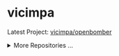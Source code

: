 # vicimpa

<!--START_LAST_REPO-->
Latest Project: [vicimpa/openbomber](https://github.com/vicimpa/openbomber)
<!--END_LAST_REPO-->

<details>
<summary>More Repositories ...</summary>

<!--START_TABLE_REPOS-->
| Name | Homepage | Stars | Last Commit |
|-----------------------|--------------------------|--------|-------------|
| openbomber | https://github.com/vicimpa/openbomber | 88 | [openbomber last commit](https://img.shields.io/github/last-commit/vicimpa/openbomber?style=flat&label=last) |
| chatroulette | https://github.com/vicimpa/chatroulette | 13 | [chatroulette last commit](https://img.shields.io/github/last-commit/vicimpa/chatroulette?style=flat&label=last) |
| vicimpa-library | https://github.com/vicimpa/vicimpa-library | 12 | [vicimpa-library last commit](https://img.shields.io/github/last-commit/vicimpa/vicimpa-library?style=flat&label=last) |
| scrappy-bird2 | https://github.com/vicimpa/scrappy-bird2 | 5 | [scrappy-bird2 last commit](https://img.shields.io/github/last-commit/vicimpa/scrappy-bird2?style=flat&label=last) |
| w-nodes | https://github.com/vicimpa/w-nodes | 4 | [w-nodes last commit](https://img.shields.io/github/last-commit/vicimpa/w-nodes?style=flat&label=last) |
| steam-confirmations | https://github.com/vicimpa/steam-confirmations | 3 | [steam-confirmations last commit](https://img.shields.io/github/last-commit/vicimpa/steam-confirmations?style=flat&label=last) |
| processor-cpp | https://github.com/vicimpa/processor-cpp | 3 | [processor-cpp last commit](https://img.shields.io/github/last-commit/vicimpa/processor-cpp?style=flat&label=last) |
| new-openbomber | https://github.com/vicimpa/new-openbomber | 3 | [new-openbomber last commit](https://img.shields.io/github/last-commit/vicimpa/new-openbomber?style=flat&label=last) |
| my-player | https://github.com/vicimpa/my-player | 3 | [my-player last commit](https://img.shields.io/github/last-commit/vicimpa/my-player?style=flat&label=last) |
| console-clock | https://github.com/vicimpa/console-clock | 3 | [console-clock last commit](https://img.shields.io/github/last-commit/vicimpa/console-clock?style=flat&label=last) |
| testworkfind | https://github.com/vicimpa/testworkfind | 2 | [testworkfind last commit](https://img.shields.io/github/last-commit/vicimpa/testworkfind?style=flat&label=last) |
| snake-c- | https://github.com/vicimpa/snake-c- | 2 | [snake-c- last commit](https://img.shields.io/github/last-commit/vicimpa/snake-c-?style=flat&label=last) |
| moviesearch | https://github.com/vicimpa/moviesearch | 2 | [moviesearch last commit](https://img.shields.io/github/last-commit/vicimpa/moviesearch?style=flat&label=last) |
| discord-binary | https://github.com/vicimpa/discord-binary | 2 | [discord-binary last commit](https://img.shields.io/github/last-commit/vicimpa/discord-binary?style=flat&label=last) |
| webaudio-playground | https://github.com/vicimpa/webaudio-playground | 1 | [webaudio-playground last commit](https://img.shields.io/github/last-commit/vicimpa/webaudio-playground?style=flat&label=last) |
| vscode-material-darker | https://github.com/vicimpa/vscode-material-darker | 1 | [vscode-material-darker last commit](https://img.shields.io/github/last-commit/vicimpa/vscode-material-darker?style=flat&label=last) |
| TomatoTimer | https://github.com/vicimpa/TomatoTimer | 1 | [TomatoTimer last commit](https://img.shields.io/github/last-commit/vicimpa/TomatoTimer?style=flat&label=last) |
| tiktok-answer | https://github.com/vicimpa/tiktok-answer | 1 | [tiktok-answer last commit](https://img.shields.io/github/last-commit/vicimpa/tiktok-answer?style=flat&label=last) |
| tic-tac-svelte | https://github.com/vicimpa/tic-tac-svelte | 1 | [tic-tac-svelte last commit](https://img.shields.io/github/last-commit/vicimpa/tic-tac-svelte?style=flat&label=last) |
| tic-tac-php | https://github.com/vicimpa/tic-tac-php | 1 | [tic-tac-php last commit](https://img.shields.io/github/last-commit/vicimpa/tic-tac-php?style=flat&label=last) |
| TestPlugin | https://github.com/vicimpa/TestPlugin | 1 | [TestPlugin last commit](https://img.shields.io/github/last-commit/vicimpa/TestPlugin?style=flat&label=last) |
| test-video-work | https://github.com/vicimpa/test-video-work | 1 | [test-video-work last commit](https://img.shields.io/github/last-commit/vicimpa/test-video-work?style=flat&label=last) |
| swc | https://github.com/vicimpa/swc | 1 | [swc last commit](https://img.shields.io/github/last-commit/vicimpa/swc?style=flat&label=last) |
| snake-js | https://github.com/vicimpa/snake-js | 1 | [snake-js last commit](https://img.shields.io/github/last-commit/vicimpa/snake-js?style=flat&label=last) |
| snake | https://github.com/vicimpa/snake | 1 | [snake last commit](https://img.shields.io/github/last-commit/vicimpa/snake?style=flat&label=last) |
| ScrappyBird | https://github.com/vicimpa/ScrappyBird | 1 | [ScrappyBird last commit](https://img.shields.io/github/last-commit/vicimpa/ScrappyBird?style=flat&label=last) |
| qiwi-sdk | https://github.com/vicimpa/qiwi-sdk | 1 | [qiwi-sdk last commit](https://img.shields.io/github/last-commit/vicimpa/qiwi-sdk?style=flat&label=last) |
| preact-monaco-editor | https://github.com/vicimpa/preact-monaco-editor | 1 | [preact-monaco-editor last commit](https://img.shields.io/github/last-commit/vicimpa/preact-monaco-editor?style=flat&label=last) |
| node-editor-2 | https://github.com/vicimpa/node-editor-2 | 1 | [node-editor-2 last commit](https://img.shields.io/github/last-commit/vicimpa/node-editor-2?style=flat&label=last) |
| node-editor | https://github.com/vicimpa/node-editor | 1 | [node-editor last commit](https://img.shields.io/github/last-commit/vicimpa/node-editor?style=flat&label=last) |
| logo-particle-anim | https://github.com/vicimpa/logo-particle-anim | 1 | [logo-particle-anim last commit](https://img.shields.io/github/last-commit/vicimpa/logo-particle-anim?style=flat&label=last) |
| lite-code-editor | https://github.com/vicimpa/lite-code-editor | 1 | [lite-code-editor last commit](https://img.shields.io/github/last-commit/vicimpa/lite-code-editor?style=flat&label=last) |
| hbs-express | https://github.com/vicimpa/hbs-express | 1 | [hbs-express last commit](https://img.shields.io/github/last-commit/vicimpa/hbs-express?style=flat&label=last) |
| graph-calc | https://github.com/vicimpa/graph-calc | 1 | [graph-calc last commit](https://img.shields.io/github/last-commit/vicimpa/graph-calc?style=flat&label=last) |
| code-bench | https://github.com/vicimpa/code-bench | 1 | [code-bench last commit](https://img.shields.io/github/last-commit/vicimpa/code-bench?style=flat&label=last) |
| browser-cli | https://github.com/vicimpa/browser-cli | 1 | [browser-cli last commit](https://img.shields.io/github/last-commit/vicimpa/browser-cli?style=flat&label=last) |
| word-games-algorithm | https://github.com/vicimpa/word-games-algorithm | 0 | [word-games-algorithm last commit](https://img.shields.io/github/last-commit/vicimpa/word-games-algorithm?style=flat&label=last) |
| windowed-ui | https://github.com/vicimpa/windowed-ui | 0 | [windowed-ui last commit](https://img.shields.io/github/last-commit/vicimpa/windowed-ui?style=flat&label=last) |
| website | https://github.com/vicimpa/website | 0 | [website last commit](https://img.shields.io/github/last-commit/vicimpa/website?style=flat&label=last) |
| weather | https://github.com/vicimpa/weather | 0 | [weather last commit](https://img.shields.io/github/last-commit/vicimpa/weather?style=flat&label=last) |
| vscode-material-icon-theme | https://github.com/vicimpa/vscode-material-icon-theme | 0 | [vscode-material-icon-theme last commit](https://img.shields.io/github/last-commit/vicimpa/vscode-material-icon-theme?style=flat&label=last) |
| ViteTilewindCSS | https://github.com/vicimpa/ViteTilewindCSS | 0 | [ViteTilewindCSS last commit](https://img.shields.io/github/last-commit/vicimpa/ViteTilewindCSS?style=flat&label=last) |
| vite-plugin-react-swc | https://github.com/vicimpa/vite-plugin-react-swc | 0 | [vite-plugin-react-swc last commit](https://img.shields.io/github/last-commit/vicimpa/vite-plugin-react-swc?style=flat&label=last) |
| vite-plugin-dart | https://github.com/vicimpa/vite-plugin-dart | 0 | [vite-plugin-dart last commit](https://img.shields.io/github/last-commit/vicimpa/vite-plugin-dart?style=flat&label=last) |
| video-back | https://github.com/vicimpa/video-back | 0 | [video-back last commit](https://img.shields.io/github/last-commit/vicimpa/video-back?style=flat&label=last) |
| vicimpa.github.io | https://github.com/vicimpa/vicimpa.github.io | 0 | [vicimpa.github.io last commit](https://img.shields.io/github/last-commit/vicimpa/vicimpa.github.io?style=flat&label=last) |
| valibot | https://github.com/vicimpa/valibot | 0 | [valibot last commit](https://img.shields.io/github/last-commit/vicimpa/valibot?style=flat&label=last) |
| valantis-test | https://github.com/vicimpa/valantis-test | 0 | [valantis-test last commit](https://img.shields.io/github/last-commit/vicimpa/valantis-test?style=flat&label=last) |
| typescript-transform-paths | https://github.com/vicimpa/typescript-transform-paths | 0 | [typescript-transform-paths last commit](https://img.shields.io/github/last-commit/vicimpa/typescript-transform-paths?style=flat&label=last) |
| types-canvas | https://github.com/vicimpa/types-canvas | 0 | [types-canvas last commit](https://img.shields.io/github/last-commit/vicimpa/types-canvas?style=flat&label=last) |
| ts-node-opskins | https://github.com/vicimpa/ts-node-opskins | 0 | [ts-node-opskins last commit](https://img.shields.io/github/last-commit/vicimpa/ts-node-opskins?style=flat&label=last) |
| trueLMAO | https://github.com/vicimpa/trueLMAO | 0 | [trueLMAO last commit](https://img.shields.io/github/last-commit/vicimpa/trueLMAO?style=flat&label=last) |
| treegame-test | https://github.com/vicimpa/treegame-test | 0 | [treegame-test last commit](https://img.shields.io/github/last-commit/vicimpa/treegame-test?style=flat&label=last) |
| tree-node | https://github.com/vicimpa/tree-node | 0 | [tree-node last commit](https://img.shields.io/github/last-commit/vicimpa/tree-node?style=flat&label=last) |
| trash-signals | https://github.com/vicimpa/trash-signals | 0 | [trash-signals last commit](https://img.shields.io/github/last-commit/vicimpa/trash-signals?style=flat&label=last) |
| tic-tac | https://github.com/vicimpa/tic-tac | 0 | [tic-tac last commit](https://img.shields.io/github/last-commit/vicimpa/tic-tac?style=flat&label=last) |
| tetris | https://github.com/vicimpa/tetris | 0 | [tetris last commit](https://img.shields.io/github/last-commit/vicimpa/tetris?style=flat&label=last) |
| test-work-gj | https://github.com/vicimpa/test-work-gj | 0 | [test-work-gj last commit](https://img.shields.io/github/last-commit/vicimpa/test-work-gj?style=flat&label=last) |
| test-work | https://github.com/vicimpa/test-work | 0 | [test-work last commit](https://img.shields.io/github/last-commit/vicimpa/test-work?style=flat&label=last) |
| test-vue3-task | https://github.com/vicimpa/test-vue3-task | 0 | [test-vue3-task last commit](https://img.shields.io/github/last-commit/vicimpa/test-vue3-task?style=flat&label=last) |
| test-vercel-deploy | https://github.com/vicimpa/test-vercel-deploy | 0 | [test-vercel-deploy last commit](https://img.shields.io/github/last-commit/vicimpa/test-vercel-deploy?style=flat&label=last) |
| test-test | https://github.com/vicimpa/test-test | 0 | [test-test last commit](https://img.shields.io/github/last-commit/vicimpa/test-test?style=flat&label=last) |
| test-task | https://github.com/vicimpa/test-task | 0 | [test-task last commit](https://img.shields.io/github/last-commit/vicimpa/test-task?style=flat&label=last) |
| test-stream | https://github.com/vicimpa/test-stream | 0 | [test-stream last commit](https://img.shields.io/github/last-commit/vicimpa/test-stream?style=flat&label=last) |
| test-server | https://github.com/vicimpa/test-server | 0 | [test-server last commit](https://img.shields.io/github/last-commit/vicimpa/test-server?style=flat&label=last) |
| test-react | https://github.com/vicimpa/test-react | 0 | [test-react last commit](https://img.shields.io/github/last-commit/vicimpa/test-react?style=flat&label=last) |
| test-project | https://github.com/vicimpa/test-project | 0 | [test-project last commit](https://img.shields.io/github/last-commit/vicimpa/test-project?style=flat&label=last) |
| test-preact | https://github.com/vicimpa/test-preact | 0 | [test-preact last commit](https://img.shields.io/github/last-commit/vicimpa/test-preact?style=flat&label=last) |
| test-job | https://github.com/vicimpa/test-job | 0 | [test-job last commit](https://img.shields.io/github/last-commit/vicimpa/test-job?style=flat&label=last) |
| Test-FE | https://github.com/vicimpa/Test-FE | 0 | [Test-FE last commit](https://img.shields.io/github/last-commit/vicimpa/Test-FE?style=flat&label=last) |
| Test-BE | https://github.com/vicimpa/Test-BE | 0 | [Test-BE last commit](https://img.shields.io/github/last-commit/vicimpa/Test-BE?style=flat&label=last) |
| terminus | https://github.com/vicimpa/terminus | 0 | [terminus last commit](https://img.shields.io/github/last-commit/vicimpa/terminus?style=flat&label=last) |
| template-vite-ts | https://github.com/vicimpa/template-vite-ts | 0 | [template-vite-ts last commit](https://img.shields.io/github/last-commit/vicimpa/template-vite-ts?style=flat&label=last) |
| tanks | https://github.com/vicimpa/tanks | 0 | [tanks last commit](https://img.shields.io/github/last-commit/vicimpa/tanks?style=flat&label=last) |
| swelte-tic-tac-toe | https://github.com/vicimpa/swelte-tic-tac-toe | 0 | [swelte-tic-tac-toe last commit](https://img.shields.io/github/last-commit/vicimpa/swelte-tic-tac-toe?style=flat&label=last) |
| SpaceEngineers | https://github.com/vicimpa/SpaceEngineers | 0 | [SpaceEngineers last commit](https://img.shields.io/github/last-commit/vicimpa/SpaceEngineers?style=flat&label=last) |
| Soundux | https://github.com/vicimpa/Soundux | 0 | [Soundux last commit](https://img.shields.io/github/last-commit/vicimpa/Soundux?style=flat&label=last) |
| social-net-client | https://github.com/vicimpa/social-net-client | 0 | [social-net-client last commit](https://img.shields.io/github/last-commit/vicimpa/social-net-client?style=flat&label=last) |
| snake-python | https://github.com/vicimpa/snake-python | 0 | [snake-python last commit](https://img.shields.io/github/last-commit/vicimpa/snake-python?style=flat&label=last) |
| slash-create | https://github.com/vicimpa/slash-create | 0 | [slash-create last commit](https://img.shields.io/github/last-commit/vicimpa/slash-create?style=flat&label=last) |
| simple-svelte-ui | https://github.com/vicimpa/simple-svelte-ui | 0 | [simple-svelte-ui last commit](https://img.shields.io/github/last-commit/vicimpa/simple-svelte-ui?style=flat&label=last) |
| simple-react-tabs | https://github.com/vicimpa/simple-react-tabs | 0 | [simple-react-tabs last commit](https://img.shields.io/github/last-commit/vicimpa/simple-react-tabs?style=flat&label=last) |
| simple-hexagonal-render | https://github.com/vicimpa/simple-hexagonal-render | 0 | [simple-hexagonal-render last commit](https://img.shields.io/github/last-commit/vicimpa/simple-hexagonal-render?style=flat&label=last) |
| simple-chat | https://github.com/vicimpa/simple-chat | 0 | [simple-chat last commit](https://img.shields.io/github/last-commit/vicimpa/simple-chat?style=flat&label=last) |
| shared-state | https://github.com/vicimpa/shared-state | 0 | [shared-state last commit](https://img.shields.io/github/last-commit/vicimpa/shared-state?style=flat&label=last) |
| script-composer | https://github.com/vicimpa/script-composer | 0 | [script-composer last commit](https://img.shields.io/github/last-commit/vicimpa/script-composer?style=flat&label=last) |
| ruletka-demo | https://github.com/vicimpa/ruletka-demo | 0 | [ruletka-demo last commit](https://img.shields.io/github/last-commit/vicimpa/ruletka-demo?style=flat&label=last) |
| RocketLauncher2 | https://github.com/vicimpa/RocketLauncher2 | 0 | [RocketLauncher2 last commit](https://img.shields.io/github/last-commit/vicimpa/RocketLauncher2?style=flat&label=last) |
| road-keys | https://github.com/vicimpa/road-keys | 0 | [road-keys last commit](https://img.shields.io/github/last-commit/vicimpa/road-keys?style=flat&label=last) |
| regions-city | https://github.com/vicimpa/regions-city | 0 | [regions-city last commit](https://img.shields.io/github/last-commit/vicimpa/regions-city?style=flat&label=last) |
| react-valtio-state | https://github.com/vicimpa/react-valtio-state | 0 | [react-valtio-state last commit](https://img.shields.io/github/last-commit/vicimpa/react-valtio-state?style=flat&label=last) |
| react-todo-app | https://github.com/vicimpa/react-todo-app | 0 | [react-todo-app last commit](https://img.shields.io/github/last-commit/vicimpa/react-todo-app?style=flat&label=last) |
| react-test-ffff | https://github.com/vicimpa/react-test-ffff | 0 | [react-test-ffff last commit](https://img.shields.io/github/last-commit/vicimpa/react-test-ffff?style=flat&label=last) |
| react-signals-cart | https://github.com/vicimpa/react-signals-cart | 0 | [react-signals-cart last commit](https://img.shields.io/github/last-commit/vicimpa/react-signals-cart?style=flat&label=last) |
| react-mapbox-gl | https://github.com/vicimpa/react-mapbox-gl | 0 | [react-mapbox-gl last commit](https://img.shields.io/github/last-commit/vicimpa/react-mapbox-gl?style=flat&label=last) |
| racing-3d | https://github.com/vicimpa/racing-3d | 0 | [racing-3d last commit](https://img.shields.io/github/last-commit/vicimpa/racing-3d?style=flat&label=last) |
| Quiz_Vue | https://github.com/vicimpa/Quiz_Vue | 0 | [Quiz_Vue last commit](https://img.shields.io/github/last-commit/vicimpa/Quiz_Vue?style=flat&label=last) |
| public-keys | https://github.com/vicimpa/public-keys | 0 | [public-keys last commit](https://img.shields.io/github/last-commit/vicimpa/public-keys?style=flat&label=last) |
| proxy6-api | https://github.com/vicimpa/proxy6-api | 0 | [proxy6-api last commit](https://img.shields.io/github/last-commit/vicimpa/proxy6-api?style=flat&label=last) |
| project-templates | https://github.com/vicimpa/project-templates | 0 | [project-templates last commit](https://img.shields.io/github/last-commit/vicimpa/project-templates?style=flat&label=last) |
| PLC-save-editor | https://github.com/vicimpa/PLC-save-editor | 0 | [PLC-save-editor last commit](https://img.shields.io/github/last-commit/vicimpa/PLC-save-editor?style=flat&label=last) |
| pixel-tile-editor | https://github.com/vicimpa/pixel-tile-editor | 0 | [pixel-tile-editor last commit](https://img.shields.io/github/last-commit/vicimpa/pixel-tile-editor?style=flat&label=last) |
| Parachute | https://github.com/vicimpa/Parachute | 0 | [Parachute last commit](https://img.shields.io/github/last-commit/vicimpa/Parachute?style=flat&label=last) |
| pannellum | https://github.com/vicimpa/pannellum | 0 | [pannellum last commit](https://img.shields.io/github/last-commit/vicimpa/pannellum?style=flat&label=last) |
| pairs | https://github.com/vicimpa/pairs | 0 | [pairs last commit](https://img.shields.io/github/last-commit/vicimpa/pairs?style=flat&label=last) |
| openapi-typescript-codegen | https://github.com/vicimpa/openapi-typescript-codegen | 0 | [openapi-typescript-codegen last commit](https://img.shields.io/github/last-commit/vicimpa/openapi-typescript-codegen?style=flat&label=last) |
| openapi-ts | https://github.com/vicimpa/openapi-ts | 0 | [openapi-ts last commit](https://img.shields.io/github/last-commit/vicimpa/openapi-ts?style=flat&label=last) |
| obs-mac-virtualcam | https://github.com/vicimpa/obs-mac-virtualcam | 0 | [obs-mac-virtualcam last commit](https://img.shields.io/github/last-commit/vicimpa/obs-mac-virtualcam?style=flat&label=last) |
| nodebestpractices | https://github.com/vicimpa/nodebestpractices | 0 | [nodebestpractices last commit](https://img.shields.io/github/last-commit/vicimpa/nodebestpractices?style=flat&label=last) |
| node-ViGEmClient | https://github.com/vicimpa/node-ViGEmClient | 0 | [node-ViGEmClient last commit](https://img.shields.io/github/last-commit/vicimpa/node-ViGEmClient?style=flat&label=last) |
| node-opskins-api | https://github.com/vicimpa/node-opskins-api | 0 | [node-opskins-api last commit](https://img.shields.io/github/last-commit/vicimpa/node-opskins-api?style=flat&label=last) |
| new-bot | https://github.com/vicimpa/new-bot | 0 | [new-bot last commit](https://img.shields.io/github/last-commit/vicimpa/new-bot?style=flat&label=last) |
| my-svelte-template | https://github.com/vicimpa/my-svelte-template | 0 | [my-svelte-template last commit](https://img.shields.io/github/last-commit/vicimpa/my-svelte-template?style=flat&label=last) |
| my-site | https://github.com/vicimpa/my-site | 0 | [my-site last commit](https://img.shields.io/github/last-commit/vicimpa/my-site?style=flat&label=last) |
| my-portfolio | https://github.com/vicimpa/my-portfolio | 0 | [my-portfolio last commit](https://img.shields.io/github/last-commit/vicimpa/my-portfolio?style=flat&label=last) |
| mvc-bun | https://github.com/vicimpa/mvc-bun | 0 | [mvc-bun last commit](https://img.shields.io/github/last-commit/vicimpa/mvc-bun?style=flat&label=last) |
| mod | https://github.com/vicimpa/mod | 0 | [mod last commit](https://img.shields.io/github/last-commit/vicimpa/mod?style=flat&label=last) |
| mk3u-cheatch | https://github.com/vicimpa/mk3u-cheatch | 0 | [mk3u-cheatch last commit](https://img.shields.io/github/last-commit/vicimpa/mk3u-cheatch?style=flat&label=last) |
| mini-tasks | https://github.com/vicimpa/mini-tasks | 0 | [mini-tasks last commit](https://img.shields.io/github/last-commit/vicimpa/mini-tasks?style=flat&label=last) |
| minesweeper | https://github.com/vicimpa/minesweeper | 0 | [minesweeper last commit](https://img.shields.io/github/last-commit/vicimpa/minesweeper?style=flat&label=last) |
| medium-parser | https://github.com/vicimpa/medium-parser | 0 | [medium-parser last commit](https://img.shields.io/github/last-commit/vicimpa/medium-parser?style=flat&label=last) |
| material-theme-jetbrains | https://github.com/vicimpa/material-theme-jetbrains | 0 | [material-theme-jetbrains last commit](https://img.shields.io/github/last-commit/vicimpa/material-theme-jetbrains?style=flat&label=last) |
| magic-render | https://github.com/vicimpa/magic-render | 0 | [magic-render last commit](https://img.shields.io/github/last-commit/vicimpa/magic-render?style=flat&label=last) |
| lines-sort | https://github.com/vicimpa/lines-sort | 0 | [lines-sort last commit](https://img.shields.io/github/last-commit/vicimpa/lines-sort?style=flat&label=last) |
| LearnPython | https://github.com/vicimpa/LearnPython | 0 | [LearnPython last commit](https://img.shields.io/github/last-commit/vicimpa/LearnPython?style=flat&label=last) |
| jsmpeg | https://github.com/vicimpa/jsmpeg | 0 | [jsmpeg last commit](https://img.shields.io/github/last-commit/vicimpa/jsmpeg?style=flat&label=last) |
| imgbb.js | https://github.com/vicimpa/imgbb.js | 0 | [imgbb.js last commit](https://img.shields.io/github/last-commit/vicimpa/imgbb.js?style=flat&label=last) |
| image-render | https://github.com/vicimpa/image-render | 0 | [image-render last commit](https://img.shields.io/github/last-commit/vicimpa/image-render?style=flat&label=last) |
| image-preloader | https://github.com/vicimpa/image-preloader | 0 | [image-preloader last commit](https://img.shields.io/github/last-commit/vicimpa/image-preloader?style=flat&label=last) |
| html2canvas | https://github.com/vicimpa/html2canvas | 0 | [html2canvas last commit](https://img.shields.io/github/last-commit/vicimpa/html2canvas?style=flat&label=last) |
| hls_wasm | https://github.com/vicimpa/hls_wasm | 0 | [hls_wasm last commit](https://img.shields.io/github/last-commit/vicimpa/hls_wasm?style=flat&label=last) |
| hellcord-server-client | https://github.com/vicimpa/hellcord-server-client | 0 | [hellcord-server-client last commit](https://img.shields.io/github/last-commit/vicimpa/hellcord-server-client?style=flat&label=last) |
| gtasagit | https://github.com/vicimpa/gtasagit | 0 | [gtasagit last commit](https://img.shields.io/github/last-commit/vicimpa/gtasagit?style=flat&label=last) |
| graph-draw | https://github.com/vicimpa/graph-draw | 0 | [graph-draw last commit](https://img.shields.io/github/last-commit/vicimpa/graph-draw?style=flat&label=last) |
| godot | https://github.com/vicimpa/godot | 0 | [godot last commit](https://img.shields.io/github/last-commit/vicimpa/godot?style=flat&label=last) |
| gl-matrix | https://github.com/vicimpa/gl-matrix | 0 | [gl-matrix last commit](https://img.shields.io/github/last-commit/vicimpa/gl-matrix?style=flat&label=last) |
| github-material-icons-extension | https://github.com/vicimpa/github-material-icons-extension | 0 | [github-material-icons-extension last commit](https://img.shields.io/github/last-commit/vicimpa/github-material-icons-extension?style=flat&label=last) |
| freetype-js | https://github.com/vicimpa/freetype-js | 0 | [freetype-js last commit](https://img.shields.io/github/last-commit/vicimpa/freetype-js?style=flat&label=last) |
| fake-library | https://github.com/vicimpa/fake-library | 0 | [fake-library last commit](https://img.shields.io/github/last-commit/vicimpa/fake-library?style=flat&label=last) |
| EP8OfNxlVWLjTlPqxPQV | https://github.com/vicimpa/EP8OfNxlVWLjTlPqxPQV | 0 | [EP8OfNxlVWLjTlPqxPQV last commit](https://img.shields.io/github/last-commit/vicimpa/EP8OfNxlVWLjTlPqxPQV?style=flat&label=last) |
| Emulatrix | https://github.com/vicimpa/Emulatrix | 0 | [Emulatrix last commit](https://img.shields.io/github/last-commit/vicimpa/Emulatrix?style=flat&label=last) |
| eldorado-checker | https://github.com/vicimpa/eldorado-checker | 0 | [eldorado-checker last commit](https://img.shields.io/github/last-commit/vicimpa/eldorado-checker?style=flat&label=last) |
| easy-parser | https://github.com/vicimpa/easy-parser | 0 | [easy-parser last commit](https://img.shields.io/github/last-commit/vicimpa/easy-parser?style=flat&label=last) |
| easy-calc | https://github.com/vicimpa/easy-calc | 0 | [easy-calc last commit](https://img.shields.io/github/last-commit/vicimpa/easy-calc?style=flat&label=last) |
| droidcam | https://github.com/vicimpa/droidcam | 0 | [droidcam last commit](https://img.shields.io/github/last-commit/vicimpa/droidcam?style=flat&label=last) |
| DragTodo | https://github.com/vicimpa/DragTodo | 0 | [DragTodo last commit](https://img.shields.io/github/last-commit/vicimpa/DragTodo?style=flat&label=last) |
| docs.korge.org | https://github.com/vicimpa/docs.korge.org | 0 | [docs.korge.org last commit](https://img.shields.io/github/last-commit/vicimpa/docs.korge.org?style=flat&label=last) |
| discord.js.userbot | https://github.com/vicimpa/discord.js.userbot | 0 | [discord.js.userbot last commit](https://img.shields.io/github/last-commit/vicimpa/discord.js.userbot?style=flat&label=last) |
| diplom | https://github.com/vicimpa/diplom | 0 | [diplom last commit](https://img.shields.io/github/last-commit/vicimpa/diplom?style=flat&label=last) |
| data-viewer | https://github.com/vicimpa/data-viewer | 0 | [data-viewer last commit](https://img.shields.io/github/last-commit/vicimpa/data-viewer?style=flat&label=last) |
| CoreCampPro | https://github.com/vicimpa/CoreCampPro | 0 | [CoreCampPro last commit](https://img.shields.io/github/last-commit/vicimpa/CoreCampPro?style=flat&label=last) |
| codewars-tasks | https://github.com/vicimpa/codewars-tasks | 0 | [codewars-tasks last commit](https://img.shields.io/github/last-commit/vicimpa/codewars-tasks?style=flat&label=last) |
| class-transformer | https://github.com/vicimpa/class-transformer | 0 | [class-transformer last commit](https://img.shields.io/github/last-commit/vicimpa/class-transformer?style=flat&label=last) |
| chess-svelte | https://github.com/vicimpa/chess-svelte | 0 | [chess-svelte last commit](https://img.shields.io/github/last-commit/vicimpa/chess-svelte?style=flat&label=last) |
| char-game | https://github.com/vicimpa/char-game | 0 | [char-game last commit](https://img.shields.io/github/last-commit/vicimpa/char-game?style=flat&label=last) |
| cards-test | https://github.com/vicimpa/cards-test | 0 | [cards-test last commit](https://img.shields.io/github/last-commit/vicimpa/cards-test?style=flat&label=last) |
| Calt-test | https://github.com/vicimpa/Calt-test | 0 | [Calt-test last commit](https://img.shields.io/github/last-commit/vicimpa/Calt-test?style=flat&label=last) |
| calc-processing | https://github.com/vicimpa/calc-processing | 0 | [calc-processing last commit](https://img.shields.io/github/last-commit/vicimpa/calc-processing?style=flat&label=last) |
| blabla-test-api | https://github.com/vicimpa/blabla-test-api | 0 | [blabla-test-api last commit](https://img.shields.io/github/last-commit/vicimpa/blabla-test-api?style=flat&label=last) |
| battle_asserts | https://github.com/vicimpa/battle_asserts | 0 | [battle_asserts last commit](https://img.shields.io/github/last-commit/vicimpa/battle_asserts?style=flat&label=last) |
| Audio-Input-Effects | https://github.com/vicimpa/Audio-Input-Effects | 0 | [Audio-Input-Effects last commit](https://img.shields.io/github/last-commit/vicimpa/Audio-Input-Effects?style=flat&label=last) |
| apps | https://github.com/vicimpa/apps | 0 | [apps last commit](https://img.shields.io/github/last-commit/vicimpa/apps?style=flat&label=last) |
| animation | https://github.com/vicimpa/animation | 0 | [animation last commit](https://img.shields.io/github/last-commit/vicimpa/animation?style=flat&label=last) |
| 2048-game | https://github.com/vicimpa/2048-game | 0 | [2048-game last commit](https://img.shields.io/github/last-commit/vicimpa/2048-game?style=flat&label=last) |
<!--END_TABLE_REPOS-->

</details>
